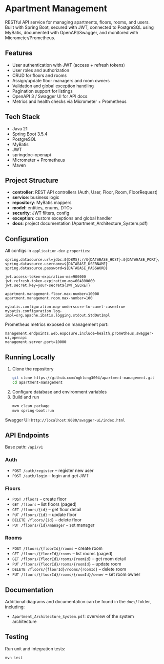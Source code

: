 # Apartment Management

RESTful API service for managing apartments, floors, rooms, and users. Built with Spring Boot, secured with JWT, connected to PostgreSQL using MyBatis, documented with OpenAPI/Swagger, and monitored with Micrometer/Prometheus.

## Features

- User authentication with JWT (access + refresh tokens)
- User roles and authorization
- CRUD for floors and rooms
- Assign/update floor managers and room owners
- Validation and global exception handling
- Pagination support for listings
- OpenAPI 3 / Swagger UI for API docs
- Metrics and health checks via Micrometer + Prometheus

## Tech Stack

- Java 21
- Spring Boot 3.5.4
- PostgreSQL
- MyBatis 
- JWT 
- springdoc-openapi
- Micrometer + Prometheus
- Maven

## Project Structure

- **controller**: REST API controllers (Auth, User, Floor, Room, FloorRequest)
- **service**: business logic
- **repository**: MyBatis mappers
- **model**: entities, enums, DTOs
- **security**: JWT filters, config
- **exception**: custom exceptions and global handler
- **docs**: project documentation (Apartment_Architecture_System.pdf)

## Configuration

All configs in `application-dev.properties`:

```properties
spring.datasource.url=jdbc:${DBMS}://${DATABASE_HOST}:${DATABASE_PORT}/${DATABASE_NAME}
spring.datasource.username=${DATABASE_USERNAME}
spring.datasource.password=${DATABASE_PASSWORD}

jwt.access-token-expiration-ms=900000
jwt.refresh-token-expiration-ms=604800000
jwt.secret.key=your-secret${JWT_SECRET}

apartment.management.floor.max-number=10000
apartment.management.room.max-number=100

mybatis.configuration.map-underscore-to-camel-case=true
mybatis.configuration.log-impl=org.apache.ibatis.logging.stdout.StdOutImpl
```

Prometheus metrics exposed on management port:

```properties
management.endpoints.web.exposure.include=health,prometheus,swagger-ui,openapi
management.server.port=10000
```

## Running Locally

1. Clone the repository
   ```bash
   git clone https://github.com/nghlong3004/apartment-management.git
   cd apartment-management
   ```
2. Configure database and environment variables
3. Build and run
   ```bash
   mvn clean package
   mvn spring-boot:run
   ```

Swagger UI: `http://localhost:8080/swagger-ui/index.html`

## API Endpoints

Base path: `/api/v1`

### Auth

- `POST /auth/register` – register new user
- `POST /auth/login` – login and get JWT

### Floors

- `POST /floors` – create floor
- `GET /floors` – list floors (paged)
- `GET /floors/{id}` – get floor detail
- `PUT /floors/{id}` – update floor
- `DELETE /floors/{id}` – delete floor
- `PUT /floors/{id}/manager` – set manager

### Rooms

- `POST /floors/{floorId}/rooms` – create room
- `GET /floors/{floorId}/rooms` – list rooms (paged)
- `GET /floors/{floorId}/rooms/{roomId}` – get room detail
- `PUT /floors/{floorId}/rooms/{roomId}` – update room
- `DELETE /floors/{floorId}/rooms/{roomId}` – delete room
- `PUT /floors/{floorId}/rooms/{roomId}/owner` – set room owner

## Documentation
Additional diagrams and documentation can be found in the `docs`/ folder, including:
- `Apartment_Architecture_System.pdf`: overview of the system architecture
## Testing

Run unit and integration tests:

```bash
mvn test
```

